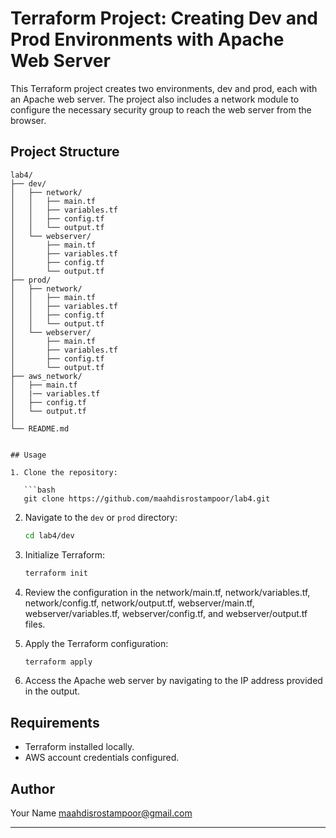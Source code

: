 # Terraform Project: Creating Dev and Prod Environments with Apache Web Server

This Terraform project creates two environments, dev and prod, each with an Apache web server. The project also includes a network module to configure the necessary security group to reach the web server from the browser.

## Project Structure

```
lab4/
├── dev/
│   ├── network/
│   │   ├── main.tf
│   │   ├── variables.tf
│   │   ├── config.tf
│   │   └── output.tf
│   └── webserver/
│       ├── main.tf
│       ├── variables.tf
│       ├── config.tf
│       └── output.tf
├── prod/
│   ├── network/
│   │   ├── main.tf
│   │   ├── variables.tf
│   │   ├── config.tf
│   │   └── output.tf
│   └── webserver/
│       ├── main.tf
│       ├── variables.tf
│       ├── config.tf
│       └── output.tf
├── aws_network/
│   ├── main.tf
│   |── variables.tf
│   ├── config.tf
│   └── output.tf
│
└── README.md


## Usage

1. Clone the repository:

   ```bash
   git clone https://github.com/maahdisrostampoor/lab4.git
   ```

2. Navigate to the `dev` or `prod` directory:

   ```bash
   cd lab4/dev
   ```

3. Initialize Terraform:

   ```bash
   terraform init
   ```

4. Review the configuration in the network/main.tf, network/variables.tf, network/config.tf, network/output.tf, webserver/main.tf, webserver/variables.tf, webserver/config.tf, and webserver/output.tf files.

5. Apply the Terraform configuration:

   ```bash
   terraform apply
   ```

6. Access the Apache web server by navigating to the IP address provided in the output.


## Requirements

- Terraform installed locally.
- AWS account credentials configured.

## Author

Your Name <maahdisrostampoor@gmail.com>

---

